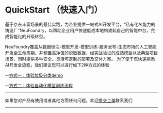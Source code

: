 # QuickStart （快速入门）

基于京东丰富场景的最佳实践，为企业提供一站式AI开发平台，“私有化AI能力的铸造厂”NeuFoundry，以帮助企业用户快速低成本地构建起自己的智能中台，完成智能化的升级转型。

NeuFoundry覆盖从数据标注-模型开发-模型训练-服务发布-生态市场的人工智能开发全生命周期，并预置高净值的脱敏数据、经实战验证的成熟模型以及典型项目场景，同时提供多种安全、灵活可定制的部署及交付方案。
为了便于您快速熟悉AI开发全流程，我们建议您可以进行如下2种方式的体验

--[方式一：体验垃圾分类demo](./demo.html "垃圾分类demo")

--[方式二：体验自动化模型训练流程](./auto.html "自动化流程")


---

如果您对产品有使用或者其他方面任何问题，欢迎[提交工单](http://neuhub.jd.com/workorder/init/2/NeuFoundry%E7%A5%9E%E9%93%B8%E5%B9%B3%E5%8F%B0)联系我们

---